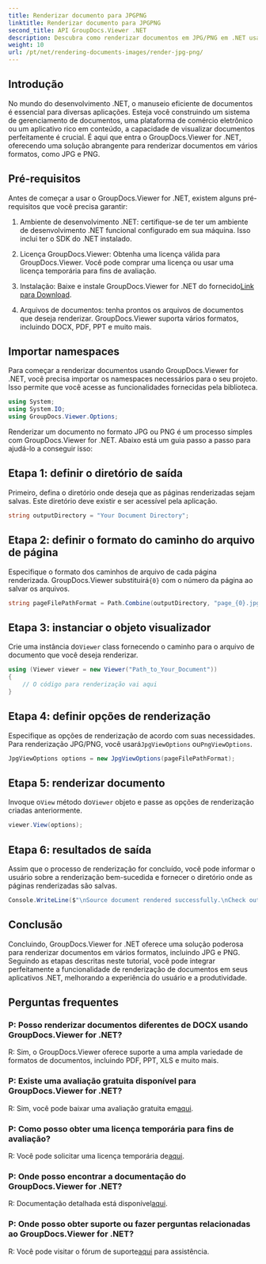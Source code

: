 ```yaml
---
title: Renderizar documento para JPGPNG
linktitle: Renderizar documento para JPGPNG
second_title: API GroupDocs.Viewer .NET
description: Descubra como renderizar documentos em JPG/PNG em .NET usando GroupDocs.Viewer para melhorar a experiência do usuário e a produtividade.
weight: 10
url: /pt/net/rendering-documents-images/render-jpg-png/
---
```

## Introdução

No mundo do desenvolvimento .NET, o manuseio eficiente de documentos é essencial para diversas aplicações. Esteja você construindo um sistema de gerenciamento de documentos, uma plataforma de comércio eletrônico ou um aplicativo rico em conteúdo, a capacidade de visualizar documentos perfeitamente é crucial. É aqui que entra o GroupDocs.Viewer for .NET, oferecendo uma solução abrangente para renderizar documentos em vários formatos, como JPG e PNG.

## Pré-requisitos

Antes de começar a usar o GroupDocs.Viewer for .NET, existem alguns pré-requisitos que você precisa garantir:

1. Ambiente de desenvolvimento .NET: certifique-se de ter um ambiente de desenvolvimento .NET funcional configurado em sua máquina. Isso inclui ter o SDK do .NET instalado.

2. Licença GroupDocs.Viewer: Obtenha uma licença válida para GroupDocs.Viewer. Você pode comprar uma licença ou usar uma licença temporária para fins de avaliação.

3.  Instalação: Baixe e instale GroupDocs.Viewer for .NET do fornecido[Link para Download](https://releases.groupdocs.com/viewer/net/).

4. Arquivos de documentos: tenha prontos os arquivos de documentos que deseja renderizar. GroupDocs.Viewer suporta vários formatos, incluindo DOCX, PDF, PPT e muito mais.

## Importar namespaces

Para começar a renderizar documentos usando GroupDocs.Viewer for .NET, você precisa importar os namespaces necessários para o seu projeto. Isso permite que você acesse as funcionalidades fornecidas pela biblioteca.

```csharp
using System;
using System.IO;
using GroupDocs.Viewer.Options;
```

Renderizar um documento no formato JPG ou PNG é um processo simples com GroupDocs.Viewer for .NET. Abaixo está um guia passo a passo para ajudá-lo a conseguir isso:

## Etapa 1: definir o diretório de saída

Primeiro, defina o diretório onde deseja que as páginas renderizadas sejam salvas. Este diretório deve existir e ser acessível pela aplicação.

```csharp
string outputDirectory = "Your Document Directory";
```

## Etapa 2: definir o formato do caminho do arquivo de página

 Especifique o formato dos caminhos de arquivo de cada página renderizada. GroupDocs.Viewer substituirá`{0}` com o número da página ao salvar os arquivos.

```csharp
string pageFilePathFormat = Path.Combine(outputDirectory, "page_{0}.jpg");
```

## Etapa 3: instanciar o objeto visualizador

 Crie uma instância do`Viewer` class fornecendo o caminho para o arquivo de documento que você deseja renderizar.

```csharp
using (Viewer viewer = new Viewer("Path_to_Your_Document"))
{
    // O código para renderização vai aqui
}
```

## Etapa 4: definir opções de renderização

Especifique as opções de renderização de acordo com suas necessidades. Para renderização JPG/PNG, você usará`JpgViewOptions` ou`PngViewOptions`.

```csharp
JpgViewOptions options = new JpgViewOptions(pageFilePathFormat);
```

## Etapa 5: renderizar documento

 Invoque o`View` método do`Viewer` objeto e passe as opções de renderização criadas anteriormente.

```csharp
viewer.View(options);
```

## Etapa 6: resultados de saída

Assim que o processo de renderização for concluído, você pode informar o usuário sobre a renderização bem-sucedida e fornecer o diretório onde as páginas renderizadas são salvas.

```csharp
Console.WriteLine($"\nSource document rendered successfully.\nCheck output in {outputDirectory}.");
```

## Conclusão

Concluindo, GroupDocs.Viewer for .NET oferece uma solução poderosa para renderizar documentos em vários formatos, incluindo JPG e PNG. Seguindo as etapas descritas neste tutorial, você pode integrar perfeitamente a funcionalidade de renderização de documentos em seus aplicativos .NET, melhorando a experiência do usuário e a produtividade.

## Perguntas frequentes

### P: Posso renderizar documentos diferentes de DOCX usando GroupDocs.Viewer for .NET?

R: Sim, o GroupDocs.Viewer oferece suporte a uma ampla variedade de formatos de documentos, incluindo PDF, PPT, XLS e muito mais.

### P: Existe uma avaliação gratuita disponível para GroupDocs.Viewer for .NET?

 R: Sim, você pode baixar uma avaliação gratuita em[aqui](https://releases.groupdocs.com/).

### P: Como posso obter uma licença temporária para fins de avaliação?

R: Você pode solicitar uma licença temporária de[aqui](https://purchase.groupdocs.com/temporary-license/).

### P: Onde posso encontrar a documentação do GroupDocs.Viewer for .NET?

 R: Documentação detalhada está disponível[aqui](https://tutorials.groupdocs.com/viewer/net/).

### P: Onde posso obter suporte ou fazer perguntas relacionadas ao GroupDocs.Viewer for .NET?

 R: Você pode visitar o fórum de suporte[aqui](https://forum.groupdocs.com/c/viewer/9) para assistência.